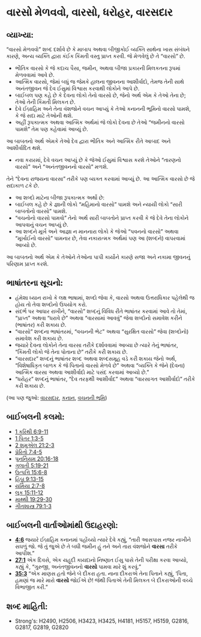# વારસો મેળવવો, વારસો, ધરોહર, વારસદાર 

## વ્યાખ્યા: 

“વારસો મેળવવો” શબ્દ દર્શાવે છે કે માબાપ અથવા બીજીકોઈ વ્યક્તિ સાથેના ખાસ સંબંધને કારણે, અન્ય વ્યક્તિ દ્વારા કંઈક કિંમતી વસ્તુ પ્રાપ્ત કરવી.
જે મેળવેલું છે તે “વારસો” છે.

* ભૌતિક વારસો કે જે કદાચ પૈસા, જમીન, અથવા બીજા પ્રકારની મિલકતના રૂપમાં મેળવવામાં આવે છે.
* આત્મિક વારસો, જેમાં બધું જ જેમકે હાલના જીવનના આશીર્વાદો, તેમજ તેની સાથે અનંતજીવન જે દેવ ઈસુમાં વિશ્વાસ કરવાથી લોકોને આપે છે.
* બાઈબલ પણ કહે છે કે દેવના લોકો તેનો વારસો છે, જેનો અર્થ એમ કે તેઓ તેના છે; તેઓ તેની કિંમતી મિલકત છે.
* દેવે ઈબ્રાહિમ અને તેના વંશજોને વચન આપ્યું કે તેઓ કનાનની ભૂમિનો વારસો પામશે, કે જે સદા માટે તેઓની થશે.
* અહીં રૂપકાત્મક અથવા આત્મિક અર્થમાં જે લોકો દેવના છે તેઓ “જમીનનો વારસો પામશે” તેમ પણ કહેવામાં આવ્યું છે.

આ બાબતનો અર્થ એમકે તેઓ દેવ દ્વારા ભૌતિક અને આત્મિક રીતે આબાદ અને આશીર્વાદિત થશે.

* નવા કરારમાં, દેવે વચન આપ્યું છે કે જેઓ ઈસુમાં વિશ્વાસ કરશે તેઓને “તારણનો વારસો” અને “અનંતજીવનનો વારસો” મળશે.

તેને “દેવના રાજયના વારસા” તરીકે પણ વ્યક્ત કરવામાં આવ્યું છે.
આ આત્મિક વારસો છે જે સદાકાળ ટકે છે.

* આ શબ્દો માટેના બીજા રૂપકાત્મક અર્થો છે:
* બાઈબલ કહે છે કે જ્ઞાની લોકો “મહિમાનો વારસો” પામશે અને ન્યાયી લોકો “સારી બાબતોનો વારસો” પામશે.
* “વચનોનો વારસો પામવો” તેનો અર્થ સારી બાબતોને પ્રાપ્ત કરવી કે જે દેવે તેના લોકોને આપવાનું વચન આપ્યું છે.
* આ શબ્દને મૂર્ખ અને આજ્ઞા ન માનનારા લોકો કે જેઓ “પવનનો વારસો” અથવા “મૂર્ખાઈનો વારસો” પામનાર છે, તેવા નકારાત્મક અર્થમાં પણ આ (શબ્દને) વાપરવામાં આવ્યો છે.

આ બાબતનો અર્થ એમ કે તેઓને તેઓના પાપી કાર્યોને કારણે સજા અને નકામા જીવનનું પરિણામ પ્રાપ્ત કરશે.

## ભાષાંતરના સૂચનો: 

* હંમેશા ધ્યાન રાખો કે લક્ષ ભાષામાં, શબ્દો જેવા કે, વારસો અથવા ઉત્તરાધિકાર પહેલેથી જ હોય તો તેવા શબ્દોનો ઉપયોગ કરો.
* સંદર્ભ પર આધાર રાખીને, “વારસો” શબ્દનું વિવિધ રીતે ભાષાંતર કરવામાં આવે તો તેમાં, “પ્રાપ્ત” અથવા “ધરાવે છે” અથવા “વારસામાં આવવું” જેવા શબ્દોનો સમાવેશ કરીને (ભાષાંતર) કરી શકાય છે.
* “વારસો” શબ્દના ભાષાંતરમાં, “વચનની ભેટ” અથવા “સુરક્ષિત વારસો” જેવા (શબ્દોનો) સમાવેશ કરી શકાય છે.
* જયારે દેવના લોકોને તેના વારસા તરીકે દર્શાવવામાં આવ્યા છે ત્યારે તેનું ભાષાંતર, “કિંમતી લોકો જે તેના પોતાના છે” તરીકે કરી શકાય છે.
* “વારસદાર” શબ્દનું ભાષાંતર શબ્દ અથવા શબ્દસમૂહ વડે કરી શકાય જેનો અર્થ, “વિશેષાધિકૃત બાળક કે જે પિતાનો વારસો મેળવે છે” અથવા “વ્યક્તિ કે જેને (દેવના) આત્મિક વારસા અથવા આશીર્વાદો માટે પસંદ કરવામાં આવ્યો છે.”
* “ધરોહર” શબ્દનું ભાષાંતર, “દેવ તરફથી આશીર્વાદ” અથવા “વારસાગત આશીર્વાદો” તરીકે કરી શકાય છે.

(આ પણ જુઓ: [વારસદાર](../other/heir.md), [કનાન](../names/canaan.md), [વચનની ભૂમિ](../kt/promisedland.md))

## બાઈબલની કલમો: 

* [1 કરિંથી 6:9-11](rc://gu/tn/help/1co/06/09)
* [1 પિતર 1:3-5](rc://gu/tn/help/1pe/01/03)
* [2 શમુએલ 21:2-3](rc://gu/tn/help/2sa/21/02)
* [પ્રેરિતો 7:4-5](rc://gu/tn/help/act/07/04)
* [પુનર્નિયમ 20:16-18](rc://gu/tn/help/deu/20/16)
* [ગલાતી 5:19-21](rc://gu/tn/help/gal/05/19)
* [ઉત્પત્તિ 15:6-8](rc://gu/tn/help/gen/15/06)
* [હિબ્રૂ 9:13-15](rc://gu/tn/help/heb/09/13)
* [યર્મિયા 2:7-8](rc://gu/tn/help/jer/02/07)
* [લૂક 15:11-12](rc://gu/tn/help/luk/15/11)
* [માથ્થી 19:29-30](rc://gu/tn/help/mat/19/29)
* [ગીતશાસ્ત્ર 79:1-3](rc://gu/tn/help/psa/079/001)

## બાઈબલની વાર્તાઓમાંથી ઉદાહરણો: 

* __[4:6](rc://gu/tn/help/obs/04/06)__ જયારે ઈબ્રાહિમ કનાનમાં પહોંચ્યો ત્યારે દેવે કહ્યું, “તારી આસપાસ નજર નાખીને સઘળું જો. જે તું જુએ છે તે બધી જમીન હું તને અને તારા વંશજોને __વારસા__ તરીકે આપીશ.”
* __[27:1](rc://gu/tn/help/obs/27/01)__ એક દિવસે, એક યહૂદી કાયદાનો નિષ્ણાત ઈસુ પાસે તેની પરીક્ષા કરવા આવ્યો, કહ્યું કે, “ગુરુજી, અનંતજીવનનો __વારસો__ પામવા મારે શું કરવું.”
* __[35:3](rc://gu/tn/help/obs/35/03)__ “એક માણસ હતો જેને બે દીકરા હતા. નાના દીકરાએ તેના પિતાને કહ્યું, ‘પિતા, હમણાં જ મારે મારો __વારસો__ જોઈએ છે! જેથી પિતાએ તેની મિલકત બે દીકરાઓની વચ્ચે વિભાજીત કરી.”

## શબ્દ માહિતી: 

* Strong's: H2490, H2506, H3423, H3425, H4181, H5157, H5159, G2816, G2817, G2819, G2820
